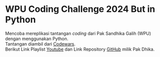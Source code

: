 # WPU Coding Challenge 2024 But in Python
Mencoba mereplikasi tantangan _coding_ dari Pak Sandhika Galih (WPU) dengan menggunakan Python.<br />
Tantangan diambil dari [Codewars](https://www.codewars.com/).<br />
Berikut Link Playlist [Youtube](https://www.youtube.com/playlist?list=PLFIM0718LjIVrOglQcS_ZHkT5T_27Cmea) dan Link Repository [GitHub](https://github.com/sandhikagalih/2024-wpu-coding-challenge) milik Pak Dhika.
